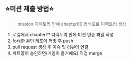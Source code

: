 ## ⭐️미션 제출 방법⭐️

> mission 디렉토리 안에 chapter00 형식으로 디렉토리 생성

1. 로컬에서 chapter?? 디렉토리 안에 미션 인증 파일 작성
2. fork한 본인 레포에 커밋 후 push
3. pull request 생성 후 이슈 및 리뷰어 연결
4. 파트장이 승인하면(메일이 올거에요) 직접 merge
